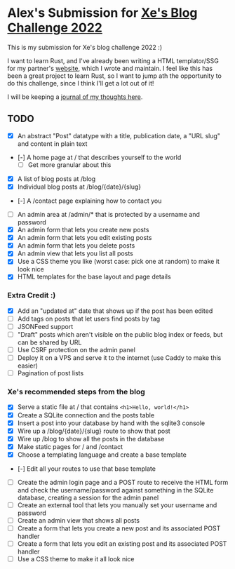 # Alex's Submission for [Xe's Blog Challenge 2022](https://christine.website/blog/new-language-blog-backend-2022-03-02)

This is my submission for Xe's blog challenge 2022 :)

I want to learn Rust, and I've already been writing a HTML templator/SSG for my partner's [website](https://gracebobber.com/), which I wrote and maintain. I feel like this has been a great project to learn Rust, so I want to jump ath the opportunity to do this challenge, since I think I'll get a lot out of it!

I will be keeping a [journal of my thoughts here](./JOURNAL.md).

## TODO
- [X] An abstract "Post" datatype with a title, publication date, a "URL slug" and content in plain text
- [-] A home page at / that describes yourself to the world
    - [ ] Get more granular about this
- [X] A list of blog posts at /blog
- [X] Individual blog posts at /blog/{date}/{slug}
- [-] A /contact page explaining how to contact you
- [ ] An admin area at /admin/\* that is protected by a username and password
- [X] An admin form that lets you create new posts
- [X] An admin form that lets you edit existing posts
- [X] An admin form that lets you delete posts
- [X] An admin view that lets you list all posts
- [X] Use a CSS theme you like (worst case: pick one at random) to make it look nice
- [X] HTML templates for the base layout and page details

### Extra Credit :)
- [X] Add an "updated at" date that shows up if the post has been edited
- [ ] Add tags on posts that let users find posts by tag
- [ ] JSONFeed support
- [ ] "Draft" posts which aren't visible on the public blog index or feeds, but can be shared by URL
- [ ] Use CSRF protection on the admin panel
- [ ] Deploy it on a VPS and serve it to the internet (use Caddy to make this easier)
- [ ] Pagination of post lists

### Xe's recommended steps from the blog
- [X] Serve a static file at / that contains `<h1>Hello, world!</h1>`
- [X] Create a SQLite connection and the posts table
- [X] Insert a post into your database by hand with the sqlite3 console
- [X] Wire up a /blog/{date}/{slug} route to show that post
- [X] Wire up /blog to show all the posts in the database
- [X] Make static pages for / and /contact
- [X] Choose a templating language and create a base template
- [-] Edit all your routes to use that base template
- [ ] Create the admin login page and a POST route to receive the HTML form and check the username/password against something in the SQLite database, creating a session for the admin panel
- [ ] Create an external tool that lets you manually set your username and password
- [ ] Create an admin view that shows all posts
- [ ] Create a form that lets you create a new post and its associated POST handler
- [ ] Create a form that lets you edit an existing post and its associated POST handler
- [ ] Use a CSS theme to make it all look nice
